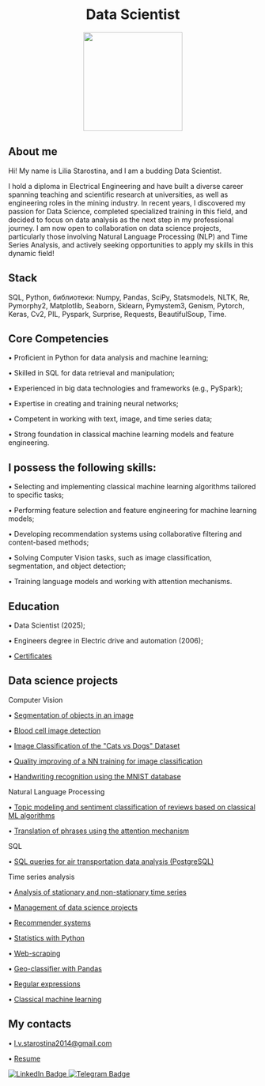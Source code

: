<h1 style="theader" align="center">
Data Scientist
</h1>

<div id="header" align="center">
  <img src="https://media4.giphy.com/media/v1.Y2lkPTc5MGI3NjExOGd2czg4bTlzem91bWh6Zmp3czUwc3pxMWVsdDc3MmxkN28xc2tiOCZlcD12MV9pbnRlcm5hbF9naWZfYnlfaWQmY3Q9Zw/SvckSy7fFviqrq8ClF/giphy.gif" width="200" height="200"/>
</div>

## About me
Hi! My name is Lilia Starostina, and I am a budding Data Scientist.

I hold a diploma in Electrical Engineering and have built a diverse career spanning teaching and scientific research at universities, as well as engineering roles in the mining industry. In recent years, I discovered my passion for Data Science, completed specialized training in this field, and decided to focus on data analysis as the next step in my professional journey. I am now open to collaboration on data science projects, particularly those involving Natural Language Processing (NLP) and Time Series Analysis, and actively seeking opportunities to apply my skills in this dynamic field!

## Stack
SQL, Python, библиотеки: Numpy, Pandas, SciPy, Statsmodels, NLTK, Re, Pymorphy2, Matplotlib, Seaborn, Sklearn, Pymystem3, Genism, Pytorch, Keras, Cv2, PIL, Pyspark, Surprise, Requests, BeautifulSoup, Time.

## Core Competencies
•	Proficient in Python for data analysis and machine learning;

•	Skilled in SQL for data retrieval and manipulation;

•	Experienced in big data technologies and frameworks (e.g., PySpark);

•	Expertise in creating and training neural networks;

•	Competent in working with text, image, and time series data;

•	Strong foundation in classical machine learning models and feature engineering.

## I possess the following skills: 

• Selecting and implementing classical machine learning algorithms tailored to specific tasks;

• Performing feature selection and feature engineering for machine learning models;

• Developing recommendation systems using collaborative filtering and content-based methods;

• Solving Computer Vision tasks, such as image classification, segmentation, and object detection;

• Training language models and working with attention mechanisms.

## Education
• Data Scientist (2025);
  
• Engineers degree in Electric drive and automation (2006);

• [Certificates](https://github.com/StarostinaLV/StarostinaLV.github.io/tree/main/Certificates)

## Data science projects

Computer Vision

• [Segmentation of objects in an image](https://github.com/StarostinaLV/Segmentation-of-objects-in-an-image/tree/main)

• [Blood cell image detection](https://github.com/StarostinaLV/Blood-cell-image-detection)

• [Image Classification of the "Cats vs Dogs" Dataset](https://github.com/StarostinaLV/Image-Classification-of-the-CatsvsDogs-Dataset)

• [Quality improving of a NN training for image classification](https://github.com/StarostinaLV/Quality-improving-of-a-NN-training-for-image-classification)

• [Handwriting recognition using the MNIST database](https://github.com/StarostinaLV/Handwriting-recognition-using-the-MNIST-database/blob/main/README.md)

Natural Language Processing

• [Topic modeling and sentiment classification of reviews based on classical ML algorithms](https://github.com/StarostinaLV/Topic-modeling-and-sentiment-classification-of-review-based-on-ML-algo)

• [Translation of phrases using the attention mechanism](https://github.com/StarostinaLV/Translation-of-phrases-using-the-attention-mechanism/tree/main)

SQL

• [SQL queries for air transportation data analysis (PostgreSQL)](https://github.com/StarostinaLV/SQL)

Time series analysis

• [Analysis of stationary and non-stationary time series](https://github.com/StarostinaLV/Time-series/tree/main)


• [Management of data science projects](https://github.com/StarostinaLV/Management-of-DS-projects)

• [Recommender systems](https://github.com/StarostinaLV/Recommender-systems)

• [Statistics with Python](https://github.com/StarostinaLV/Statistics-with-Python)

• [Web-scraping](https://github.com/StarostinaLV/Web-scraping/tree/main)

• [Geo-classifier with Pandas](https://github.com/StarostinaLV/Geo-classifier-with-Pandas)

• [Regular expressions](https://github.com/StarostinaLV/Regular-expressions)

• [Classical machine learning](https://github.com/StarostinaLV/Classical-machine-learning/tree/main)






## My contacts
• l.v.starostina2014@gmail.com

• [Resume](https://github.com/StarostinaLV/StarostinaLV.github.io/blob/main/%D0%A0%D0%B5%D0%B7%D1%8E%D0%BC%D0%B5_%D0%A1%D1%82%D0%B0%D1%80%D0%BE%D1%81%D1%82%D0%B8%D0%BD%D0%B0%20%D0%9B.%D0%92_DS.pdf)

<div id="badges">
  <a href="https://www.linkedin.com/in/lilia-starostina-b3a49b226">
    <img src="https://img.shields.io/badge/LinkedIn-blue?style=for-the-badge&logo=linkedin&logoColor=white" alt="LinkedIn Badge"/>
  </a>
  <a href="https://t.me/Lily_Val">
    <img src="https://img.shields.io/badge/Telegram-blue?style=for-the-badge&logo=telegram&logoColor=white" alt="Telegram Badge"/>
  </a>
</div>
